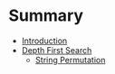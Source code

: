 # Summary

* [Introduction](README.md)
* [Depth First Search](chapter1.md)
  * [String Permutation](chapter1/string-permutation.md)

